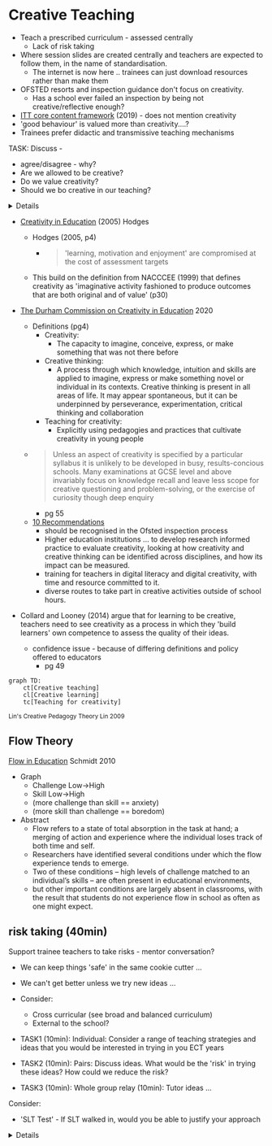 Creative Teaching
=================

* Teach a prescribed curriculum - assessed centrally
    * Lack of risk taking
* Where session slides are created centrally and teachers are expected to follow them, in the name of standardisation.
    * The internet is now here .. trainees can just download resources rather than make them
* OFSTED resorts and inspection guidance don't focus on creativity.
    * Has a school ever failed an inspection by being not creative/reflective enough?
* [ITT core content framework](https://www.gov.uk/government/publications/initial-teacher-training-itt-core-content-framework) (2019) - does not mention creativity
* 'good behaviour' is valued more than creativity....?
* Trainees prefer didactic and transmissive teaching mechanisms


TASK: Discuss - 
* agree/disagree - why?
* Are we allowed to be creative?
* Do we value creativity?
* Should we bo creative in our teaching?

<details>

my notes

* Can creativity be prescribed? - on-demand
* How can creativity be recognised? (my maze butterfly pin wheel)
* mini C - value to the learner - 6 year old drawing
* little c - 

* "The Creativity Conundrum"
    * base skills - louie armstrong cant be creative if he doesnt know what end of the trumpet to blow into
    * pallet of skills

Nobody can become autonomous leaner without being creative
Risks required for _outstanding_
encourage trainees to be subversive!


Is we are creative, how does that help them?

Can't just go from 0 to creative

</details>

* [Creativity in Education](https://www.tandfonline.com/doi/abs/10.1111/j.1754-8845.2005.tb00624.x) (2005) Hodges
    * Hodges (2005, p4)
        * > 'learning, motivation and enjoyment' are compromised at the cost of assessment targets
    * This build on the definition from NACCCEE (1999) that defines creativity as 'imaginative activity fashioned to produce outcomes that are both original and of value' (p30)
* [The Durham Commission on Creativity in Education](https://www.dur.ac.uk/creativitycommission/report/) 2020
    * Definitions (pg4)
        * Creativity: 
            * The capacity to imagine, conceive, express, or make something that was not there before
        * Creative thinking: 
            * A process through which knowledge, intuition and skills are applied to imagine, express or make something novel or individual in its contexts. Creative thinking is present in all areas of life. It may appear spontaneous, but it can be underpinned by perseverance, experimentation, critical thinking and collaboration
        * Teaching for creativity: 
            * Explicitly using pedagogies and practices that cultivate creativity in young people
    * > Unless an aspect of creativity is specified by a particular syllabus it is unlikely to be developed in busy, results-concious schools. Many examinations at GCSE level and above invariably focus on knowledge recall and leave less scope for creative questioning and problem-solving, or the exercise of curiosity though deep enquiry
        * pg 55
    * [10 Recommendations](https://www.artscouncil.org.uk/sites/default/files/download-file/Durham_Commission_on_Creativity_04112019_0.pdf)
        * should be recognised in the Ofsted inspection process
        * Higher education institutions ... to develop research informed practice to evaluate creativity, looking at how creativity and creative thinking can be identified across disciplines, and how its impact can be measured.
        * training for teachers in digital literacy and digital creativity, with time and resource committed to it.
        *  diverse routes to take part in creative activities outside of school hours.


* Collard and Looney (2014) argue that for learning to be creative, teachers need to see creativity as a process in which they 'build learners' own competence to assess the quality of their ideas.
    * confidence issue - because of differing definitions and policy offered to educators
        * pg 49

```mermaid
graph TD:
    ct[Creative teaching]
    cl[Creative learning]
    tc[Teaching for creativity]
```
<sub>Lin's Creative Pedagogy Theory Lin 2009</sub>


Flow Theory
-----------

[Flow in Education](https://www.sciencedirect.com/science/article/pii/B9780080448947006084) Schmidt 2010
* Graph
    * Challenge Low->High
    * Skill Low->High
    * (more challenge than skill == anxiety)
    * (more skill than challenge == boredom)
* Abstract
    * Flow refers to a state of total absorption in the task at hand; a merging of action and experience where the individual loses track of both time and self. 
    * Researchers have identified several conditions under which the flow experience tends to emerge. 
    * Two of these conditions – high levels of challenge matched to an individual’s skills – are often present in educational environments, 
    * but other important conditions are largely absent in classrooms, with the result that students do not experience flow in school as often as one might expect.



risk taking (40min)
------------------

Support trainee teachers to take risks - mentor conversation?

* We can keep things 'safe' in the same cookie cutter ...
* We can't get better unless we try new ideas ...
* Consider: 
    * Cross curricular (see broad and balanced curriculum)
    * External to the school?

* TASK1 (10min): Individual: Consider a range of teaching strategies and ideas that you would be interested in trying in you ECT years
* TASK2 (10min): Pairs: Discuss ideas. What would be the 'risk' in trying these ideas? How could we reduce the risk?
* TASK3 (10min): Whole group relay
(10min): Tutor ideas ...

Consider:
* 'SLT Test' - If SLT walked in, would you be able to justify your approach

<details>

* 'Game' or 'Phone' test plan - tick list
* School Field (Networks)
* Screwdriver + Computer + Put back together
* Competition with another class (clear criteria?)
* Anonymous peer marking (test software?)
* Ask for genuine feedback - students struggle with writing (literacy?) - allow verbal discussion with your outside (window wave 10-15min?) - class rep? (must relay all ideas even if they do not agree with them) - provide scaffold focus points. Simplify "I don't mind if you don't like me. I do mind if you do not feel that you've made progress". Formative for me/teacher. It's hard to look in the mirror.

* After Christmas? (You have to know your class)

* Organising game tournaments (over to them!)

</details>
